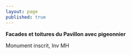 ```yaml
---
layout: page
published: true
---
```


**Facades et toitures du Pavillon avec pigeonnier**

Monument inscrit, Inv MH